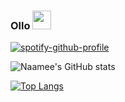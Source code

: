 ### Ollo <img src="https://raw.githubusercontent.com/MartinHeinz/MartinHeinz/master/wave.gif" width="30px">


<!--
**Naamee/Naamee** is a ✨ _special_ ✨ repository because its `README.md` (this file) appears on your GitHub profile.

Here are some ideas to get you started:

- 🔭 I’m currently working on ...
- 🌱 I’m currently learning ...
- 👯 I’m looking to collaborate on ...
- 🤔 I’m looking for help with ...
- 💬 Ask me about ...
- 📫 How to reach me: ...
- 😄 Pronouns: ...
- ⚡ Fun fact: ...
-->

[![spotify-github-profile](https://spotify-github-profile.vercel.app/api/view?uid=21fy5xnfk6si3c3ucmkqb3ola&cover_image=true&theme=novatorem)](https://github.com/kittinan/spotify-github-profile)

![Naamee's GitHub stats](https://github-readme-stats.vercel.app/api?username=Naamee&count_private=true&show_icons=true&theme=dracula)

[![Top Langs](https://github-readme-stats.vercel.app/api/top-langs/?username=Naamee)](https://github.com/anuraghazra/github-readme-stats)




